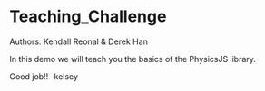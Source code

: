 # Teaching_Challenge
Authors: Kendall Reonal &amp; Derek Han 

In this demo we will teach you the basics of the PhysicsJS library.

Good job!! -kelsey
